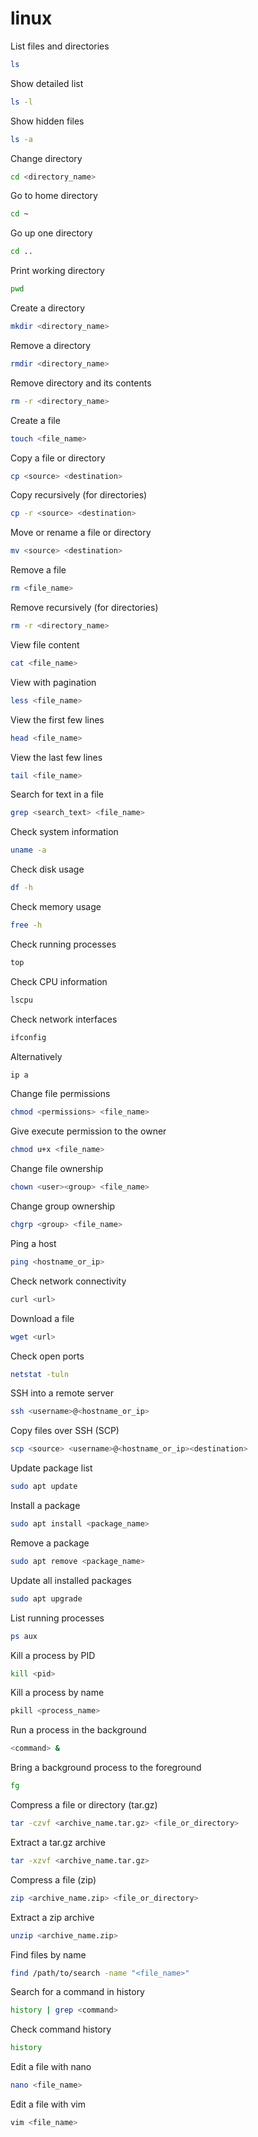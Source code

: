 # linux

List files and directories
```bash
ls
```

Show detailed list
```bash
ls -l
```

Show hidden files
```bash
ls -a
```

Change directory
```bash
cd <directory_name>
```

Go to home directory
```bash
cd ~
```

Go up one directory
```bash
cd ..
```

Print working directory
```bash
pwd
```

Create a directory
```bash
mkdir <directory_name>
```

Remove a directory
```bash
rmdir <directory_name>
```

Remove directory and its contents
```bash
rm -r <directory_name>
```

Create a file
```bash
touch <file_name>
```

Copy a file or directory
```bash
cp <source> <destination>
```

Copy recursively (for directories)
```bash
cp -r <source> <destination>
```

Move or rename a file or directory
```bash
mv <source> <destination>
```

Remove a file
```bash
rm <file_name>
```

Remove recursively (for directories)
```bash
rm -r <directory_name>
```

View file content
```bash
cat <file_name>
```

View with pagination
```bash
less <file_name>
```

View the first few lines
```bash
head <file_name>
```

View the last few lines
```bash
tail <file_name>
```

Search for text in a file
```bash
grep <search_text> <file_name>
```

Check system information
```bash
uname -a
```

Check disk usage
```bash
df -h
```

Check memory usage
```bash
free -h
```

Check running processes
```bash
top
```

Check CPU information
```bash
lscpu
```

Check network interfaces
```bash
ifconfig
```

Alternatively
```bash
ip a
```

Change file permissions
```bash
chmod <permissions> <file_name>
```

Give execute permission to the owner
```bash
chmod u+x <file_name>
```

Change file ownership
```bash
chown <user><group> <file_name>
```

Change group ownership
```bash
chgrp <group> <file_name>
```

Ping a host
```bash
ping <hostname_or_ip>
```

Check network connectivity
```bash
curl <url>
```

Download a file
```bash
wget <url>
```

Check open ports
```bash
netstat -tuln
```

SSH into a remote server
```bash
ssh <username>@<hostname_or_ip>
```

Copy files over SSH (SCP)
```bash
scp <source> <username>@<hostname_or_ip><destination>
```

Update package list
```bash
sudo apt update
```

Install a package
```bash
sudo apt install <package_name>
```

Remove a package
```bash
sudo apt remove <package_name>
```

Update all installed packages
```bash
sudo apt upgrade
```

List running processes
```bash
ps aux
```

Kill a process by PID
```bash
kill <pid>
```

Kill a process by name
```bash
pkill <process_name>
```

Run a process in the background
```bash
<command> &
```

Bring a background process to the foreground
```bash
fg
```

Compress a file or directory (tar.gz)
```bash
tar -czvf <archive_name.tar.gz> <file_or_directory>
```

Extract a tar.gz archive
```bash
tar -xzvf <archive_name.tar.gz>
```

Compress a file (zip)
```bash
zip <archive_name.zip> <file_or_directory>
```

Extract a zip archive
```bash
unzip <archive_name.zip>
```

Find files by name
```bash
find /path/to/search -name "<file_name>"
```

Search for a command in history
```bash
history | grep <command>
```

Check command history
```bash
history
```

Edit a file with nano
```bash
nano <file_name>
```

Edit a file with vim
```bash
vim <file_name>
```